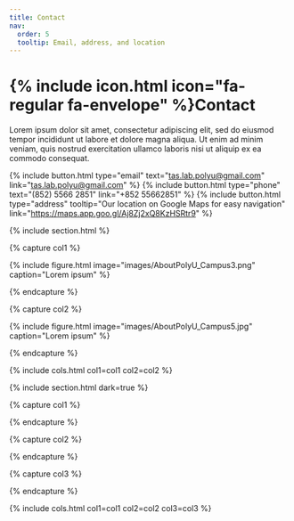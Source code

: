 ```yaml
---
title: Contact
nav:
  order: 5
  tooltip: Email, address, and location
---
```


# {% include icon.html icon="fa-regular fa-envelope" %}Contact

Lorem ipsum dolor sit amet, consectetur adipiscing elit, sed do eiusmod tempor
incididunt ut labore et dolore magna aliqua. Ut enim ad minim veniam, quis
nostrud exercitation ullamco laboris nisi ut aliquip ex ea commodo consequat.

{%
  include button.html
  type="email"
  text="tas.lab.polyu@gmail.com"
  link="tas.lab.polyu@gmail.com"
%}
{%
  include button.html
  type="phone"
  text="(852) 5566 2851"
  link="+852 55662851"
%}
{%
  include button.html
  type="address"
  tooltip="Our location on Google Maps for easy navigation"
  link="https://maps.app.goo.gl/Aj8Zj2xQ8KzHSRtr9"
%}

{% include section.html %}

{% capture col1 %}

{%
  include figure.html
  image="images/AboutPolyU_Campus3.png"
  caption="Lorem ipsum"
%}

{% endcapture %}

{% capture col2 %}

{%
  include figure.html
  image="images/AboutPolyU_Campus5.jpg"
  caption="Lorem ipsum"
%}

{% endcapture %}

{% include cols.html col1=col1 col2=col2 %}

{% include section.html dark=true %}

{% capture col1 %}

{% endcapture %}

{% capture col2 %}

{% endcapture %}

{% capture col3 %}

{% endcapture %}

{% include cols.html col1=col1 col2=col2 col3=col3 %}
